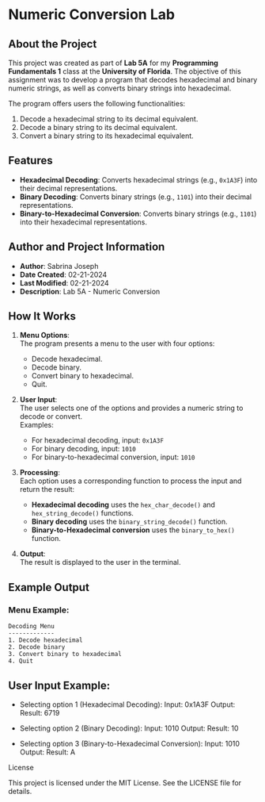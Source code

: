 # Numeric Conversion Lab

## About the Project

This project was created as part of **Lab 5A** for my **Programming Fundamentals 1** class at the **University of Florida**. The objective of this assignment was to develop a program that decodes hexadecimal and binary numeric strings, as well as converts binary strings into hexadecimal.

The program offers users the following functionalities:
1. Decode a hexadecimal string to its decimal equivalent.
2. Decode a binary string to its decimal equivalent.
3. Convert a binary string to its hexadecimal equivalent.

## Features

- **Hexadecimal Decoding**: Converts hexadecimal strings (e.g., `0x1A3F`) into their decimal representations.
- **Binary Decoding**: Converts binary strings (e.g., `1101`) into their decimal representations.
- **Binary-to-Hexadecimal Conversion**: Converts binary strings (e.g., `1101`) into their hexadecimal representations.

## Author and Project Information

- **Author**: Sabrina Joseph  
- **Date Created**: 02-21-2024  
- **Last Modified**: 02-21-2024  
- **Description**: Lab 5A - Numeric Conversion  

## How It Works

1. **Menu Options**:  
   The program presents a menu to the user with four options:
   - Decode hexadecimal.
   - Decode binary.
   - Convert binary to hexadecimal.
   - Quit.

2. **User Input**:  
   The user selects one of the options and provides a numeric string to decode or convert.  
   Examples:  
   - For hexadecimal decoding, input: `0x1A3F`  
   - For binary decoding, input: `1010`  
   - For binary-to-hexadecimal conversion, input: `1010`

3. **Processing**:  
   Each option uses a corresponding function to process the input and return the result:
   - **Hexadecimal decoding** uses the `hex_char_decode()` and `hex_string_decode()` functions.
   - **Binary decoding** uses the `binary_string_decode()` function.
   - **Binary-to-Hexadecimal conversion** uses the `binary_to_hex()` function.

4. **Output**:  
   The result is displayed to the user in the terminal.

## Example Output

### Menu Example:
```plaintext
Decoding Menu
-------------
1. Decode hexadecimal
2. Decode binary
3. Convert binary to hexadecimal
4. Quit
```

## User Input Example:
- Selecting option 1 (Hexadecimal Decoding):
Input: 0x1A3F
Output: Result: 6719

- Selecting option 2 (Binary Decoding):
Input: 1010
Output: Result: 10

- Selecting option 3 (Binary-to-Hexadecimal Conversion):
Input: 1010
Output: Result: A

License

This project is licensed under the MIT License. See the LICENSE file for details.
